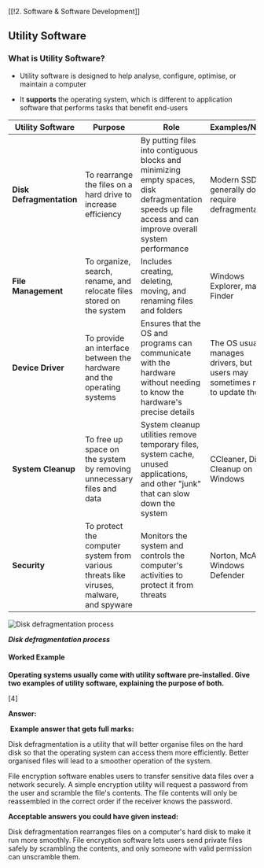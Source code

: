[[!2. Software & Software Development]]

## Utility Software

### What is Utility Software?

- Utility software is designed to help analyse, configure, optimise, or maintain a computer
    
- It **supports** the operating system, which is different to application software that performs tasks that benefit end-users
    

|**Utility Software**|**Purpose**|**Role**|**Examples/Notes**|
|---|---|---|---|
|**Disk Defragmentation**|To rearrange the files on a hard drive to increase efficiency|By putting files into contiguous blocks and minimizing empty spaces, disk defragmentation speeds up file access and can improve overall system performance|Modern SSDs generally don't require defragmentation|
|**File Management**|To organize, search, rename, and relocate files stored on the system|Includes creating, deleting, moving, and renaming files and folders|Windows Explorer, macOS Finder|
|**Device Driver**|To provide an interface between the hardware and the operating systems|Ensures that the OS and programs can communicate with the hardware without needing to know the hardware's precise details|The OS usually manages drivers, but users may sometimes need to update them|
|**System Cleanup**|To free up space on the system by removing unnecessary files and data|System cleanup utilities remove temporary files, system cache, unused applications, and other "junk" that can slow down the system|CCleaner, Disk Cleanup on Windows|
|**Security**|To protect the computer system from various threats like viruses, malware, and spyware|Monitors the system and controls the computer's activities to protect it from threats|Norton, McAfee, Windows Defender|

![Disk defragmentation process](https://cdn.savemyexams.com/cdn-cgi/image/f=auto,width=3840/https://cdn.savemyexams.com/uploads/2023/08/utility-software-disk-defragmentation-alevel.png)

_**Disk defragmentation process**_

#### Worked Example

**Operating systems usually come with utility software pre-installed. Give two examples of utility software, explaining the purpose of both.**

[4]

**Answer:**

 **Example answer that gets full marks:**

Disk defragmentation is a utility that will better organise files on the hard disk so that the operating system can access them more efficiently. Better organised files will lead to a smoother operation of the system.

File encryption software enables users to transfer sensitive data files over a network securely. A simple encryption utility will request a password from the user and scramble the file's contents. The file contents will only be reassembled in the correct order if the receiver knows the password.

**Acceptable answers you could have given instead:**

Disk defragmentation rearranges files on a computer's hard disk to make it run more smoothly. File encryption software lets users send private files safely by scrambling the contents, and only someone with valid permission can unscramble them.